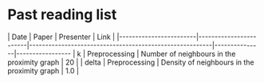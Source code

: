 # Past reading list

| Date         | Paper                    | Presenter                                                    | Link                                                                                                                                                    |
|------------------------|------------------------|---------------------------------------------------------|---------------|-----------------
| k                      | Preprocessing          | Number of neighbours in the proximity graph             | 20                                                                                                                      |
| delta                  | Preprocessing          | Density of neighbours in the proximity graph            | 1.0                                                       |

